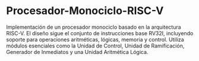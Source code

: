 # Procesador-Monociclo-RISC-V
Implementación de un procesador monociclo basado en la arquitectura RISC-V. El diseño sigue el conjunto de instrucciones base RV32I, incluyendo soporte para operaciones aritméticas, lógicas, memoria y control. Utiliza módulos esenciales como la Unidad de Control, Unidad de Ramificación, Generador de Inmediatos y una Unidad Aritmética Lógica.

